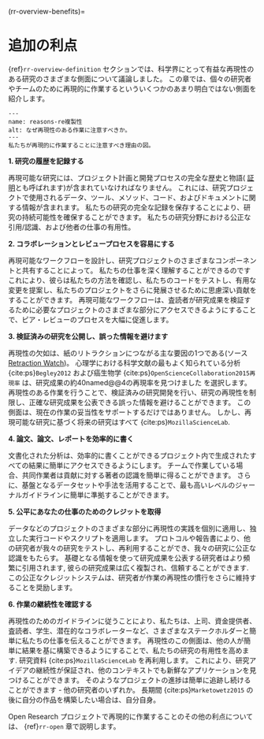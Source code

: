 (rr-overview-benefits)=
# 追加の利点

{ref}`rr-overview-definition` セクションでは、科学界にとって有益な再現性のある研究のさまざまな側面について議論しました。 この章では、個々の研究者やチームのために再現的に作業するといういくつかのあまり明白ではない側面を紹介します。


```{figure} ../../figures/reasons-reproducibility.png
---
name: reasons-re複製性
alt: なぜ再現性のある作業に注意すべきか。
---
私たちが再現的に作業することに注意すべき理由の図。
```

**1. 研究の履歴を記録する**

再現可能な研究には、プロジェクト計画と開発プロセスの完全な歴史と物語( [証明](https://en.wikipedia.org/wiki/Provenance)とも呼ばれます)が含まれていなければなりません。 これには、研究プロジェクトで使用されるデータ、ツール、メソッド、コード、およびドキュメントに関する情報が含まれます。 私たちの研究の完全な記録を保存することにより、研究の持続可能性を確保することができます。 私たちの研究分野における公正な引用/認識、および他者の仕事の有用性。

**2. コラボレーションとレビュープロセスを容易にする**

再現可能なワークフローを設計し、研究プロジェクトのさまざまなコンポーネントと共有することによって。 私たちの仕事を深く理解することができるのです これにより、彼らは私たちの方法を確認し、私たちのコードをテストし、有用な変更を提案し、私たちのプロジェクトをさらに発展させるために思慮深い貢献をすることができます。 再現可能なワークフローは、査読者が研究成果を検証するために必要なプロジェクトのさまざまな部分にアクセスできるようにすることで、ピア・レビューのプロセスを大幅に促進します。

**3. 検証済みの研究を公開し、誤った情報を避けます**

再現性の欠如は、紙のリトラクションにつながる主な要因の1つである(ソース [Retraction Watch](https://retractionwatch.com/))。 心理学における科学文献の最もよく知られている分析 {cite:ps}`Begley2012` および癌生物学 {cite:ps}`OpenScienceCollaboration2015再現率` は、研究成果の約40named@@4の再現率を見つけました を選択します。 再現性のある作業を行うことで、検証済みの研究開発を行い、研究の再現性を制限し、正確な研究成果を公表できる誤った情報を避けることができます。 この側面は、現在の作業の妥当性をサポートするだけではありません。 しかし、再現可能な研究に基づく将来の研究はすべて {cite:ps}`MozillaScienceLab`.

**4. 論文、論文、レポートを効率的に書く**

文書化された分析は、効率的に書くことができるプロジェクト内で生成されたすべての結果に簡単にアクセスできるようにします。 チームで作業している場合、共同作業者は貢献に対する著者の認識を簡単に得ることができます。 さらに、基盤となるデータセットや手法を活用することで、最も高いレベルのジャーナルガイドラインに簡単に準拠することができます。

**5. 公平にあなたの仕事のためのクレジットを取得**

データなどのプロジェクトのさまざまな部分に再現性の実践を個別に適用し、独立した実行コードやスクリプトを適用します。 プロトコルや報告書により、他の研究者が我々の研究をテストし、再利用することができ、我々の研究に公正な認識をもたらす。 基礎となる情報を使って研究成果を公表する研究者はより頻繁に引用されます, 彼らの研究成果は広く複製され、信頼することができます. この公正なクレジットシステムは、研究者が作業の再現性の慣行をさらに維持することを奨励します。

**6. 作業の継続性を確認する**

再現性のためのガイドラインに従うことにより、私たちは、上司、資金提供者、査読者、学生、潜在的なコラボレーターなど、さまざまなステークホルダーと簡単に私たちの仕事を伝えることができます。 再現性のこの側面は、他の人が簡単に結果を基に構築できるようにすることで、私たちの研究の有用性を高めます. 研究資料 {cite:ps}`MozillaScienceLab` を再利用します。 これにより、研究アイデアの継続性が保証され、他のコンテキストでも新鮮なアプリケーションを見つけることができます。 そのようなプロジェクトの進捗は簡単に追跡し続けることができます - 他の研究者のいずれか。 長期間 {cite:ps}`Marketowetz2015` の後に自分の作品を構築したい場合は、自分自身。

Open Research プロジェクトで再現的に作業することのその他の利点については、 {ref}`rr-open` 章で説明します。
